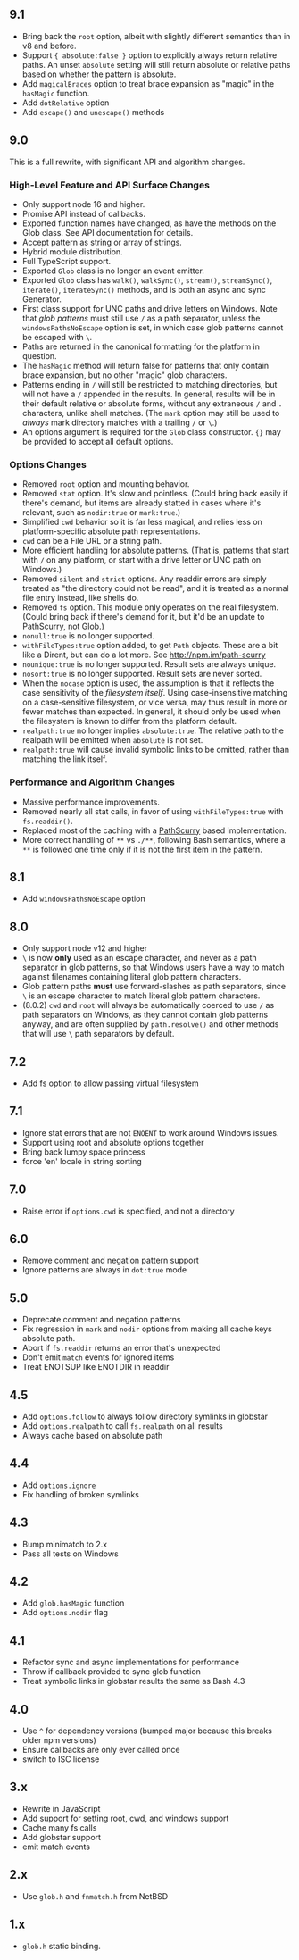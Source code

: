 ## 9.1

- Bring back the `root` option, albeit with slightly different
  semantics than in v8 and before.
- Support `{ absolute:false }` option to explicitly always return
  relative paths. An unset `absolute` setting will still return
  absolute or relative paths based on whether the pattern is
  absolute.
- Add `magicalBraces` option to treat brace expansion as "magic"
  in the `hasMagic` function.
- Add `dotRelative` option
- Add `escape()` and `unescape()` methods

## 9.0

This is a full rewrite, with significant API and algorithm
changes.

### High-Level Feature and API Surface Changes

- Only support node 16 and higher.
- Promise API instead of callbacks.
- Exported function names have changed, as have the methods on
  the Glob class. See API documentation for details.
- Accept pattern as string or array of strings.
- Hybrid module distribution.
- Full TypeScript support.
- Exported `Glob` class is no longer an event emitter.
- Exported `Glob` class has `walk()`, `walkSync()`, `stream()`,
  `streamSync()`, `iterate()`, `iterateSync()` methods, and is
  both an async and sync Generator.
- First class support for UNC paths and drive letters on Windows.
  Note that _glob patterns_ must still use `/` as a path
  separator, unless the `windowsPathsNoEscape` option is set, in
  which case glob patterns cannot be escaped with `\`.
- Paths are returned in the canonical formatting for the platform
  in question.
- The `hasMagic` method will return false for patterns that only
  contain brace expansion, but no other "magic" glob characters.
- Patterns ending in `/` will still be restricted to matching
  directories, but will not have a `/` appended in the results.
  In general, results will be in their default relative or
  absolute forms, without any extraneous `/` and `.` characters,
  unlike shell matches. (The `mark` option may still be used to
  _always_ mark directory matches with a trailing `/` or `\`.)
- An options argument is required for the `Glob` class
  constructor. `{}` may be provided to accept all default
  options.

### Options Changes

- Removed `root` option and mounting behavior.
- Removed `stat` option. It's slow and pointless. (Could bring
  back easily if there's demand, but items are already statted in
  cases where it's relevant, such as `nodir:true` or
  `mark:true`.)
- Simplified `cwd` behavior so it is far less magical, and relies
  less on platform-specific absolute path representations.
- `cwd` can be a File URL or a string path.
- More efficient handling for absolute patterns. (That is,
  patterns that start with `/` on any platform, or start with a
  drive letter or UNC path on Windows.)
- Removed `silent` and `strict` options. Any readdir errors are
  simply treated as "the directory could not be read", and it is
  treated as a normal file entry instead, like shells do.
- Removed `fs` option. This module only operates on the real
  filesystem. (Could bring back if there's demand for it, but
  it'd be an update to PathScurry, not Glob.)
- `nonull:true` is no longer supported.
- `withFileTypes:true` option added, to get `Path` objects.
  These are a bit like a Dirent, but can do a lot more. See
  <http://npm.im/path-scurry>
- `nounique:true` is no longer supported. Result sets are always
  unique.
- `nosort:true` is no longer supported. Result sets are never
  sorted.
- When the `nocase` option is used, the assumption is that it
  reflects the case sensitivity of the _filesystem itself_.
  Using case-insensitive matching on a case-sensitive filesystem,
  or vice versa, may thus result in more or fewer matches than
  expected. In general, it should only be used when the
  filesystem is known to differ from the platform default.
- `realpath:true` no longer implies `absolute:true`. The
  relative path to the realpath will be emitted when `absolute`
  is not set.
- `realpath:true` will cause invalid symbolic links to be
  omitted, rather than matching the link itself.

### Performance and Algorithm Changes

- Massive performance improvements.
- Removed nearly all stat calls, in favor of using
  `withFileTypes:true` with `fs.readdir()`.
- Replaced most of the caching with a
  [PathScurry](http://npm.im/path-scurry) based implementation.
- More correct handling of `**` vs `./**`, following Bash
  semantics, where a `**` is followed one time only if it is not
  the first item in the pattern.

## 8.1

- Add `windowsPathsNoEscape` option

## 8.0

- Only support node v12 and higher
- `\` is now **only** used as an escape character, and never as a
  path separator in glob patterns, so that Windows users have a
  way to match against filenames containing literal glob pattern
  characters.
- Glob pattern paths **must** use forward-slashes as path
  separators, since `\` is an escape character to match literal
  glob pattern characters.
- (8.0.2) `cwd` and `root` will always be automatically coerced
  to use `/` as path separators on Windows, as they cannot
  contain glob patterns anyway, and are often supplied by
  `path.resolve()` and other methods that will use `\` path
  separators by default.

## 7.2

- Add fs option to allow passing virtual filesystem

## 7.1

- Ignore stat errors that are not `ENOENT` to work around Windows issues.
- Support using root and absolute options together
- Bring back lumpy space princess
- force 'en' locale in string sorting

## 7.0

- Raise error if `options.cwd` is specified, and not a directory

## 6.0

- Remove comment and negation pattern support
- Ignore patterns are always in `dot:true` mode

## 5.0

- Deprecate comment and negation patterns
- Fix regression in `mark` and `nodir` options from making all cache
  keys absolute path.
- Abort if `fs.readdir` returns an error that's unexpected
- Don't emit `match` events for ignored items
- Treat ENOTSUP like ENOTDIR in readdir

## 4.5

- Add `options.follow` to always follow directory symlinks in globstar
- Add `options.realpath` to call `fs.realpath` on all results
- Always cache based on absolute path

## 4.4

- Add `options.ignore`
- Fix handling of broken symlinks

## 4.3

- Bump minimatch to 2.x
- Pass all tests on Windows

## 4.2

- Add `glob.hasMagic` function
- Add `options.nodir` flag

## 4.1

- Refactor sync and async implementations for performance
- Throw if callback provided to sync glob function
- Treat symbolic links in globstar results the same as Bash 4.3

## 4.0

- Use `^` for dependency versions (bumped major because this breaks
  older npm versions)
- Ensure callbacks are only ever called once
- switch to ISC license

## 3.x

- Rewrite in JavaScript
- Add support for setting root, cwd, and windows support
- Cache many fs calls
- Add globstar support
- emit match events

## 2.x

- Use `glob.h` and `fnmatch.h` from NetBSD

## 1.x

- `glob.h` static binding.
